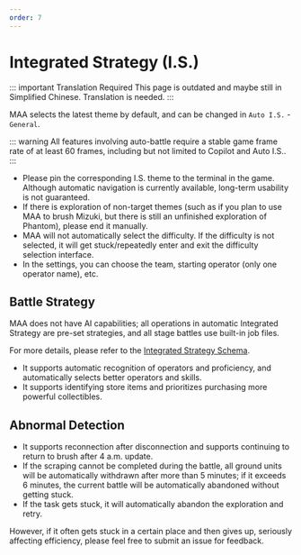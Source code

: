 ```yaml
---
order: 7
---
```


# Integrated Strategy (I.S.)

::: important Translation Required
This page is outdated and maybe still in Simplified Chinese. Translation is needed.
:::

MAA selects the latest theme by default, and can be changed in `Auto I.S.` - `General`.

::: warning
All features involving auto-battle require a stable game frame rate of at least 60 frames, including but not limited to Copilot and Auto I.S..
:::

- Please pin the corresponding I.S. theme to the terminal in the game. Although automatic navigation is currently available, long-term usability is not guaranteed.
- If there is exploration of non-target themes (such as if you plan to use MAA to brush Mizuki, but there is still an unfinished exploration of Phantom), please end it manually.
- MAA will not automatically select the difficulty. If the difficulty is not selected, it will get stuck/repeatedly enter and exit the difficulty selection interface.
- In the settings, you can choose the team, starting operator (only one operator name), etc.

## Battle Strategy

MAA does not have AI capabilities; all operations in automatic Integrated Strategy are pre-set strategies, and all stage battles use built-in job files.

For more details, please refer to the [Integrated Strategy Schema](../../protocol/integrated-strategy-schema.md).

- It supports automatic recognition of operators and proficiency, and automatically selects better operators and skills.
- It supports identifying store items and prioritizes purchasing more powerful collectibles.

## Abnormal Detection

- It supports reconnection after disconnection and supports continuing to return to brush after 4 a.m. update.
- If the scraping cannot be completed during the battle, all ground units will be automatically withdrawn after more than 5 minutes; if it exceeds 6 minutes, the current battle will be automatically abandoned without getting stuck.
- If the task gets stuck, it will automatically abandon the exploration and retry.

However, if it often gets stuck in a certain place and then gives up, seriously affecting efficiency, please feel free to submit an issue for feedback.
